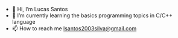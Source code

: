- 👋 Hi, I’m Lucas Santos
- 🌱 I’m currently learning the basics programming topics in C/C++ language
- 📫 How to reach me lsantos2003silva@gmail.com
